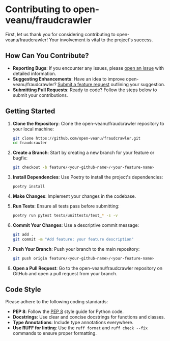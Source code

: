 # Contributing to open-veanu/fraudcrawler

First, let us thank you for considering contributing to open-veanu/fraudcrawler! Your involvement is vital to the project's success.

## How Can You Contribute?

- **Reporting Bugs**: If you encounter any issues, please [open an issue](https://github.com/open-veanu/fraudcrawler/issues) with detailed information.
- **Suggesting Enhancements**: Have an idea to improve open-veanu/fraudcrawler? [Submit a feature request](https://github.com/open-veanu/fraudcrawler/issues) outlining your suggestion.
- **Submitting Pull Requests**: Ready to code? Follow the steps below to submit your contributions.

## Getting Started

1. **Clone the Repository**: Clone the open-veanu/fraudcrawler repository to your local machine:
   ```bash
   git clone https://github.com/open-veanu/fraudcrawler.git
   cd fraudcrawler
   ```

2. **Create a Branch**: Start by creating a new branch for your feature or bugfix:
   ```bash
   git checkout -b feature/<your-github-name>/<your-feature-name>
   ```
   

3. **Install Dependencies**: Use Poetry to install the project's dependencies:
   ```bash
   poetry install
   ```

4. **Make Changes**: Implement your changes in the codebase.

5. **Run Tests**: Ensure all tests pass before submitting:
   ```bash
   poetry run pytest tests/unittests/test_* -s -v
   ```

6. **Commit Your Changes**: Use a descriptive commit message:
   ```bash
   git add .
   git commit -m "Add feature: your feature description"
   ```

7. **Push Your Branch**: Push your branch to the main repository:
   ```bash
   git push origin feature/<your-github-name>/<your-feature-name>
   ```

8. **Open a Pull Request**: Go to the open-veanu/fraudcrawler repository on GitHub and open a pull request from your branch.

## Code Style

Please adhere to the following coding standards:

- **PEP 8**: Follow the [PEP 8](https://www.python.org/dev/peps/pep-0008/) style guide for Python code.
- **Docstrings**: Use clear and concise docstrings for functions and classes.
- **Type Annotations**: Include type annotations everywhere.
- **Use RUFF for linting**: Use the `ruff format` and `ruff check --fix` commands to ensure proper formatting.